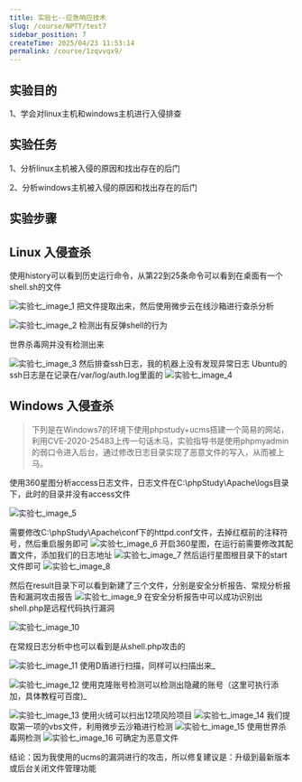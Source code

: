 ```yaml
---
title: 实验七--应急响应技术
slug: /course/NPTT/test7
sidebar_position: 7
createTime: 2025/04/23 11:53:14
permalink: /course/1zqvvqx9/
---
```


## 实验目的

1、学会对linux主机和windows主机进行入侵排查

## 实验任务

1、分析linux主机被入侵的原因和找出存在的后门

2、分析windows主机被入侵的原因和找出存在的后门

## 实验步骤

## Linux 入侵查杀

使用history可以看到历史运行命令，从第22到25条命令可以看到在桌面有一个shell.sh的文件

![实验七_image_1](https://img.crzliang.cn/img/202312071152526.png)
把文件提取出来，然后使用微步云在线沙箱进行查杀分析

![实验七_image_2](https://img.crzliang.cn/img/202312071152528.png)
检测出有反弹shell的行为

世界杀毒网并没有检测出来

![实验七_image_3](https://img.crzliang.cn/img/202312071152529.png)
然后排查ssh日志，我的机器上没有发现异常日志
Ubuntu的ssh日志是在记录在/var/log/auth.log里面的
![实验七_image_4](https://img.crzliang.cn/img/202312071152530.png)

## Windows 入侵查杀

> 下列是在Windows7的环境下使用phpstudy+ucms搭建一个简易的网站，利用CVE-2020-25483上传一句话木马，实验指导书是使用phpmyadmin的弱口令进入后台，通过修改日志目录实现了恶意文件的写入，从而被上马。

使用360星图分析access日志文件，日志文件在C:\phpStudy\Apache\logs目录下，此时的目录并没有access文件

![实验七_image_5](https://img.crzliang.cn/img/202312071152531.png)

需要修改C:\phpStudy\Apache\conf下的httpd.conf文件，去掉红框前的注释符号，然后重启服务即可
![实验七_image_6](https://img.crzliang.cn/img/202312071152532.png)
开启360星图，在运行前需要修改其配置文件，添加我们的日志地址
![实验七_image_7](https://img.crzliang.cn/img/202312071152533.png)
然后运行星图根目录下的start文件即可
![实验七_image_8](https://img.crzliang.cn/img/202312071152534.png)

然后在result目录下可以看到新建了三个文件，分别是安全分析报告、常规分析报告和漏洞攻击报告
![实验七_image_9](https://img.crzliang.cn/img/202312071152535.png)
在安全分析报告中可以成功识别出shell.php是远程代码执行漏洞

![实验七_image_10](https://img.crzliang.cn/img/202312071152536.png)

在常规日志分析中也可以看到是从shell.php攻击的

![实验七_image_11](https://img.crzliang.cn/img/202312071152537.png)
使用D盾进行扫描，同样可以扫描出来_

![实验七_image_12](https://img.crzliang.cn/img/202312071152538.png)
使用克隆账号检测可以检测出隐藏的账号（这里可执行添加，具体教程可百度)_

![实验七_image_13](https://img.crzliang.cn/img/202312071152539.png)
使用火绒可以扫出12项风险项目
![实验七_image_14](https://img.crzliang.cn/img/202312071152540.png)
我们提取第一项的vbs文件，利用微步云沙箱进行检测
![实验七_image_15](https://img.crzliang.cn/img/202312071152541.png)
使用世界杀毒网检测
![实验七_image_16](https://img.crzliang.cn/img/202312071152542.png)
可确定为恶意文件

结论：因为我使用的ucms的漏洞进行的攻击，所以修复建议是：升级到最新版本或后台关闭文件管理功能